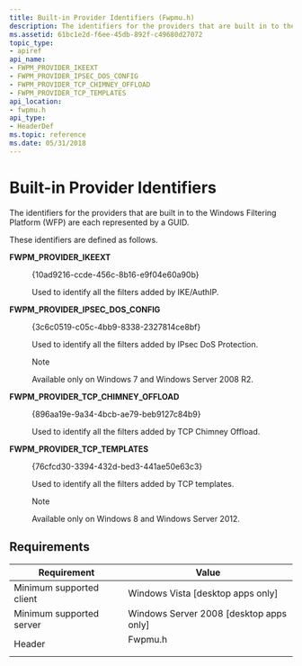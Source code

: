 ```yaml
---
title: Built-in Provider Identifiers (Fwpmu.h)
description: The identifiers for the providers that are built in to the Windows Filtering Platform (WFP) are each represented by a GUID.
ms.assetid: 61bc1e2d-f6ee-45db-892f-c49680d27072
topic_type:
- apiref
api_name:
- FWPM_PROVIDER_IKEEXT
- FWPM_PROVIDER_IPSEC_DOS_CONFIG
- FWPM_PROVIDER_TCP_CHIMNEY_OFFLOAD
- FWPM_PROVIDER_TCP_TEMPLATES
api_location:
- fwpmu.h
api_type:
- HeaderDef
ms.topic: reference
ms.date: 05/31/2018
---
```


# Built-in Provider Identifiers

The identifiers for the providers that are built in to the Windows Filtering Platform (WFP) are each represented by a GUID.

These identifiers are defined as follows.

<dl> <dt>

<span id="FWPM_PROVIDER_IKEEXT"></span><span id="fwpm_provider_ikeext"></span>**FWPM\_PROVIDER\_IKEEXT**
</dt> <dd> <dl> <dt>

{10ad9216-ccde-456c-8b16-e9f04e60a90b}
</dt> <dt>



Used to identify all the filters added by IKE/AuthIP.


</dt> </dl> </dd> <dt>

<span id="FWPM_PROVIDER_IPSEC_DOS_CONFIG"></span><span id="fwpm_provider_ipsec_dos_config"></span>**FWPM\_PROVIDER\_IPSEC\_DOS\_CONFIG**
</dt> <dd> <dl> <dt>

{3c6c0519-c05c-4bb9-8338-2327814ce8bf}
</dt> <dt>



Used to identify all the filters added by IPsec DoS Protection.

> [!Note]  
> Available only on Windows 7 and Windows Server 2008 R2.

 


</dt> </dl> </dd> <dt>

<span id="FWPM_PROVIDER_TCP_CHIMNEY_OFFLOAD"></span><span id="fwpm_provider_tcp_chimney_offload"></span>**FWPM\_PROVIDER\_TCP\_CHIMNEY\_OFFLOAD**
</dt> <dd> <dl> <dt>

{896aa19e-9a34-4bcb-ae79-beb9127c84b9}
</dt> <dt>



Used to identify all the filters added by TCP Chimney Offload.


</dt> </dl> </dd> <dt>

<span id="FWPM_PROVIDER_TCP_TEMPLATES"></span><span id="fwpm_provider_tcp_templates"></span>**FWPM\_PROVIDER\_TCP\_TEMPLATES**
</dt> <dd> <dl> <dt>

{76cfcd30-3394-432d-bed3-441ae50e63c3}
</dt> <dt>



Used to identify all the filters added by TCP templates.

> [!Note]  
> Available only on Windows 8 and Windows Server 2012.

 


</dt> </dl> </dd> </dl>

## Requirements



| Requirement | Value |
|-------------------------------------|------------------------------------------------------------------------------------|
| Minimum supported client<br/> | Windows Vista \[desktop apps only\]<br/>                                     |
| Minimum supported server<br/> | Windows Server 2008 \[desktop apps only\]<br/>                               |
| Header<br/>                   | <dl> <dt>Fwpmu.h</dt> </dl> |



 

 





